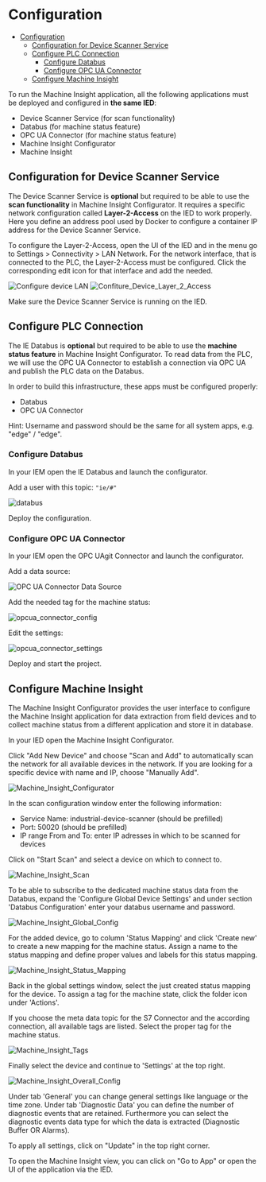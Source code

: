 # Configuration

- [Configuration](#configuration)
  - [Configuration for Device Scanner Service](#configuration-for-device-scanner-service)
  - [Configure PLC Connection](#configure-plc-connection)
    - [Configure Databus](#configure-databus)
    - [Configure OPC UA Connector](#configure-opc-ua-connector)
  - [Configure Machine Insight](#configure-machine-insight)

To run the Machine Insight application, all the following applications must be deployed and configured in **the same IED**:

- Device Scanner Service (for scan functionality)
- Databus (for machine status feature)
- OPC UA Connector (for machine status feature)
- Machine Insight Configurator
- Machine Insight

## Configuration for Device Scanner Service

The Device Scanner Service is **optional** but required to be able to use the **scan functionality** in Machine Insight Configurator. It requires a specific network configuration called **Layer-2-Access** on the IED to work properly. Here you define an address pool used by Docker to configure a container IP address for the Device Scanner Service.

To configure the Layer-2-Access, open the UI of the IED and in the menu go to Settings > Connectivity > LAN Network. For the network interface, that is connected to the PLC, the Layer-2-Access must be configured. Click the corresponding edit icon for that interface and add the needed.

![Configure device LAN](/docs/graphics/Configure_Device_LAN.PNG)
![Confiture_Device_Layer_2_Access](/docs/graphics/Configure_Device_Layer_2_Access.PNG)

Make sure the Device Scanner Service is running on the IED.

## Configure PLC Connection

The IE Databus is **optional** but required to be able to use the **machine status feature** in Machine Insight Configurator. To read data from the PLC, we will use the OPC UA Connector to establish a connection via OPC UA and publish the PLC data on the Databus.

In order to build this infrastructure, these apps must be configured properly:

- Databus
- OPC UA Connector

Hint: Username and password should be the same for all system apps, e.g. "edge" / "edge".

### Configure Databus

In your IEM open the IE Databus and launch the configurator.

Add a user with this topic:
`"ie/#"`

![databus](/docs/graphics/Databus.PNG)

Deploy the configuration.

### Configure OPC UA Connector

In your IEM open the OPC UAgit Connector and launch the configurator.

Add a data source:

![OPC UA Connector Data Source](/docs/graphics/OPCUA_Connector_Data_Source.PNG)

Add the needed tag for the machine status:

![opcua_connector_config](/docs/graphics/OPCUA_Connector_Configuration.PNG)

Edit the settings:

![opcua_connector_settings](/docs/graphics/OPCUA_Connector_Settings.PNG)

Deploy and start the project.

## Configure Machine Insight

The Machine Insight Configurator provides the user interface to configure the Machine Insight application for data extraction from field devices and to collect machine status from a different application and store it in database.

In your IED open the Machine Insight Configurator.

Click "Add New Device" and choose "Scan and Add" to automatically scan the network for all available devices in the network. If you are looking for a specific device with name and IP, choose "Manually Add".

![Machine_Insight_Configurator](/docs/graphics/Machine_Insight_Configurator.PNG)

In the scan configuration window enter the following information:

- Service Name: industrial-device-scanner (should be prefilled)
- Port: 50020 (should be prefilled)
- IP range From and To: enter IP adresses in which to be scanned for devices

Click on "Start Scan" and select a device on which to connect to.

![Machine_Insight_Scan](/docs/graphics/Machine_Insight_Scan.png)

To be able to subscribe to the dedicated machine status data from the Databus, expand the 'Configure Global Device Settings' and under section 'Databus Configuration' enter your databus username and password.

![Machine_Insight_Global_Config](/docs/graphics/Machine_Insight_Global_Config.png)

For the added device, go to column 'Status Mapping' and click 'Create new' to create a new mapping for the machine status. Assign a name to the status mapping and define proper values and labels for this status mapping.

![Machine_Insight_Status_Mapping](/docs/graphics/Machine_Insight_StatusMapping.png)

Back in the global settings window, select the just created status mapping for the device. To assign a tag for the machine state, click the folder icon under 'Actions'.

If you choose the meta data topic for the S7 Connector and the according connection, all available tags are listed. Select the proper tag for the machine status.

![Machine_Insight_Tags](/docs/graphics/Machine_Insight_Tags.png)

Finally select the device and continue to 'Settings' at the top right.

![Machine_Insight_Overall_Config](/docs/graphics/Machine_Insight_Overall_Config.png)

Under tab 'General' you can change general settings like language or the time zone. Under tab 'Diagnostic Data' you can define the number of diagnostic events that are retained. Furthermore you can select the diagnostic events data type for which the data is extracted (Diagnostic Buffer OR Alarms).

To apply all settings, click on "Update" in the top right corner.

To open the Machine Insight view, you can click on "Go to App" or open the UI of the application via the IED.
